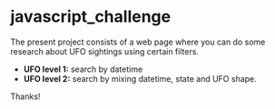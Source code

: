 # javascript_challenge

The present project consists of a web page where you can do some research about UFO sightings using certain filters.

* __UFO level 1:__ search by datetime
* __UFO level 2:__ search by mixing datetime, state and UFO shape.

Thanks!
